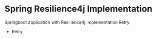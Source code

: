 # Spring Resilience4j Implementation
Springboot application with Resilience4j Implementation Retry.
- Retry
